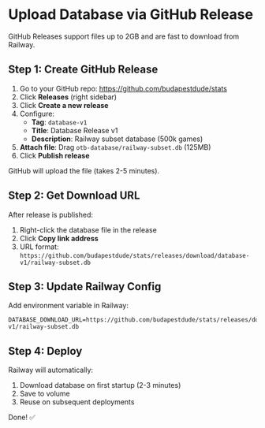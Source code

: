 # Upload Database via GitHub Release

GitHub Releases support files up to 2GB and are fast to download from Railway.

## Step 1: Create GitHub Release

1. Go to your GitHub repo: https://github.com/budapestdude/stats
2. Click **Releases** (right sidebar)
3. Click **Create a new release**
4. Configure:
   - **Tag**: `database-v1`
   - **Title**: Database Release v1
   - **Description**: Railway subset database (500k games)
5. **Attach file**: Drag `otb-database/railway-subset.db` (125MB)
6. Click **Publish release**

GitHub will upload the file (takes 2-5 minutes).

## Step 2: Get Download URL

After release is published:
1. Right-click the database file in the release
2. Click **Copy link address**
3. URL format: `https://github.com/budapestdude/stats/releases/download/database-v1/railway-subset.db`

## Step 3: Update Railway Config

Add environment variable in Railway:
```
DATABASE_DOWNLOAD_URL=https://github.com/budapestdude/stats/releases/download/database-v1/railway-subset.db
```

## Step 4: Deploy

Railway will automatically:
1. Download database on first startup (2-3 minutes)
2. Save to volume
3. Reuse on subsequent deployments

Done! ✅
